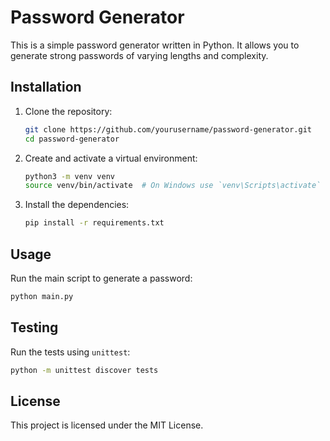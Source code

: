 # Password Generator

This is a simple password generator written in Python. It allows you to generate strong passwords of varying lengths and complexity.

## Installation

1. Clone the repository:
    ```sh
    git clone https://github.com/yourusername/password-generator.git
    cd password-generator
    ```

2. Create and activate a virtual environment:
    ```sh
    python3 -m venv venv
    source venv/bin/activate  # On Windows use `venv\Scripts\activate`
    ```

3. Install the dependencies:
    ```sh
    pip install -r requirements.txt
    ```

## Usage

Run the main script to generate a password:
```sh
python main.py
```

## Testing

Run the tests using `unittest`:
```sh
python -m unittest discover tests
```

## License

This project is licensed under the MIT License.
